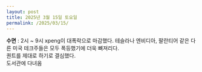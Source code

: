 ```yaml
---
layout: post
title: 2025년 3월 15일 토요일
permalink: /2025/03/15/
---
```

**수면** : 2시 ~ 9시
xpeng이 대폭락으로 마감했다. 테슬라나 엔비디아, 팔란티어 같은 다른 미국 테크주들은 모두 폭등했기에 더욱 뼈져리다.<br/>
퀀트를 제대로 하기로 결심했다.<br/>
도서관에 다녀옴